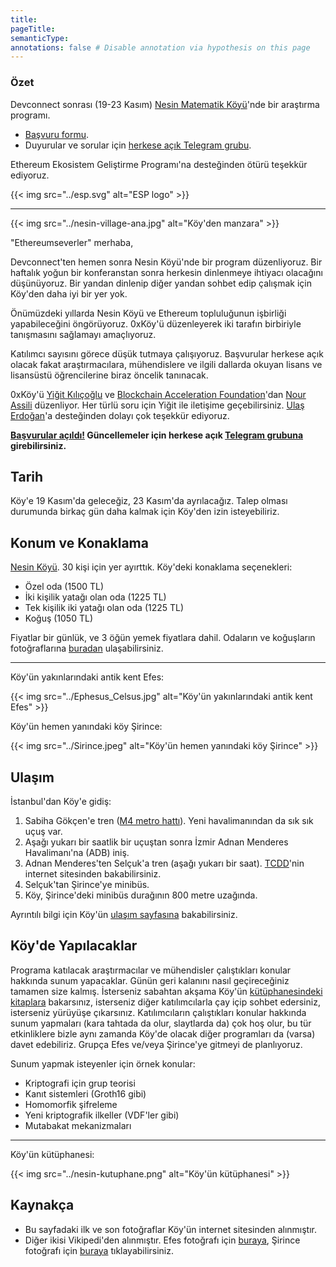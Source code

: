 ```yaml
---
title:
pageTitle:
semanticType:
annotations: false # Disable annotation via hypothesis on this page
---
```


### Özet

Devconnect sonrası (19-23 Kasım) [Nesin Matematik Köyü](https://nesinkoyleri.org)'nde bir araştırma programı.

* [Başvuru formu](https://forms.gle/wzvzbdRVc6pbpTXUA).
* Duyurular ve sorular için [herkese açık Telegram grubu](https://t.me/+u6Mfogc8KtI0NWEx).

Ethereum Ekosistem Geliştirme Programı'na desteğinden ötürü teşekkür ediyoruz. 

{{< img src="../esp.svg" alt="ESP logo" >}}


---

{{< img src="../nesin-village-ana.jpg" alt="Köy'den manzara" >}}

"Ethereumseverler" merhaba,

Devconnect'ten hemen sonra Nesin Köyü'nde bir program düzenliyoruz. Bir haftalık yoğun bir konferanstan sonra herkesin dinlenmeye ihtiyacı olacağını düşünüyoruz. Bir yandan dinlenip diğer yandan sohbet edip çalışmak için Köy'den daha iyi bir yer yok.

Önümüzdeki yıllarda Nesin Köyü ve Ethereum topluluğunun işbirliği yapabileceğini öngörüyoruz. 0xKöy'ü düzenleyerek iki tarafın birbiriyle tanışmasını sağlamayı amaçlıyoruz. 

Katılımcı sayısını görece düşük tutmaya çalışıyoruz. Başvurular herkese açık olacak fakat araştırmacılara, mühendislere ve ilgili dallarda okuyan lisans ve lisansüstü öğrencilerine biraz öncelik tanınacak.

0xKöy'ü [Yiğit Kılıçoğlu](https://yigitkilicoglu.com) ve [Blockchain Acceleration Foundation](https://www.blockchainacceleration.org/)'dan [Nour Assili](https://nourassili.com/) düzenliyor. Her türlü soru için Yiğit ile iletişime geçebilirsiniz. [Ulaş Erdoğan](https://0xulas.eth.limo/)'a desteğinden dolayı çok teşekkür ediyoruz.

**[Başvurular açıldı!](https://forms.gle/wzvzbdRVc6pbpTXUA) Güncellemeler için herkese açık [Telegram grubuna](https://t.me/+u6Mfogc8KtI0NWEx) girebilirsiniz.**

## Tarih

Köy'e 19 Kasım'da geleceğiz, 23 Kasım'da ayrılacağız. Talep olması durumunda birkaç gün daha kalmak için Köy'den izin isteyebiliriz.

## Konum ve Konaklama

[Nesin Köyü](https://nesinkoyleri.org). 30 kişi için yer ayırttık. Köy'deki konaklama seçenekleri:

* Özel oda (1500 TL)
* İki kişilik yatağı olan oda  (1225 TL)
* Tek kişilik iki yatağı olan oda (1225 TL)
* Koğuş (1050 TL)

Fiyatlar bir günlük, ve 3 öğün yemek fiyatlara dahil. Odaların ve koğuşların fotoğraflarına [buradan](https://nesinkoyleri.org/galeri/) ulaşabilirsiniz.

---

Köy'ün yakınlarındaki antik kent Efes:

{{< img src="../Ephesus_Celsus.jpg" alt="Köy'ün yakınlarındaki antik kent Efes" >}}

Köy'ün hemen yanındaki köy Şirince:

{{< img src="../Sirince.jpeg" alt="Köy'ün hemen yanındaki köy Şirince" >}}

## Ulaşım

İstanbul'dan Köy'e gidiş:

1. Sabiha Gökçen'e tren ([M4 metro hattı](https://www.metro.istanbul/Hatlarimiz/HatDetay?hat=M4)). Yeni havalimanından da sık sık uçuş var.
2. Aşağı yukarı bir saatlik bir uçuştan sonra İzmir Adnan Menderes Havalimanı'na (ADB) iniş.
3. Adnan Menderes'ten Selçuk'a tren (aşağı yukarı bir saat). [TCDD](https://bilet.tcdd.gov.tr/)'nin internet sitesinden bakabilirsiniz.
4. Selçuk'tan Şirince'ye minibüs.
5. Köy, Şirince'deki minibüs durağının 800 metre uzağında.

Ayrıntılı bilgi için Köy'ün [ulaşım sayfasına](https://nesinkoyleri.org/ulasim/) bakabilirsiniz.

## Köy'de Yapılacaklar

Programa katılacak araştırmacılar ve mühendisler çalıştıkları konular hakkında sunum yapacaklar. Günün geri kalanını nasıl geçireceğiniz tamamen size kalmış. İsterseniz sabahtan akşama Köy'ün [kütüphanesindeki kitaplara](https://nesinkoyleri.org/kutuphanemiz/) bakarsınız, isterseniz diğer katılımcılarla çay içip sohbet edersiniz, isterseniz yürüyüşe çıkarsınız. Katılımcıların çalıştıkları konular hakkında sunum yapmaları (kara tahtada da olur, slaytlarda da) çok hoş olur, bu tür etkinliklere bizle aynı zamanda Köy'de olacak diğer programları da (varsa) davet edebiliriz. Grupça Efes ve/veya Şirince'ye gitmeyi de planlıyoruz.

Sunum yapmak isteyenler için örnek konular:
* Kriptografi için grup teorisi
* Kanıt sistemleri (Groth16 gibi)
* Homomorfik şifreleme
* Yeni kriptografik ilkeller (VDF'ler gibi)
* Mutabakat mekanizmaları

---

Köy'ün kütüphanesi:

{{< img src="../nesin-kutuphane.png" alt="Köy'ün kütüphanesi" >}}

## Kaynakça
* Bu sayfadaki ilk ve son fotoğraflar Köy'ün internet sitesinden alınmıştır.
* Diğer ikisi Vikipedi'den alınmıştır. Efes fotoğrafı için [buraya](https://en.wikipedia.org/wiki/File:Ephesus_Celsus_Library_Fa%C3%A7ade.jpg), Şirince fotoğrafı için [buraya](https://commons.wikimedia.org/wiki/File:Sirince_Overview_2012.jpg) tıklayabilirsiniz.

